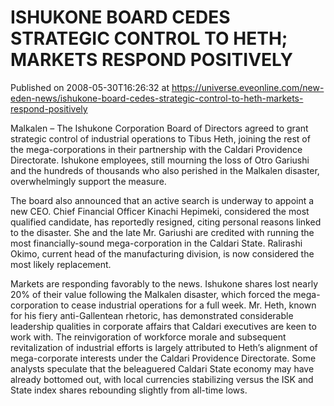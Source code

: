 # ISHUKONE BOARD CEDES STRATEGIC CONTROL TO HETH; MARKETS RESPOND POSITIVELY
Published on 2008-05-30T16:26:32 at https://universe.eveonline.com/new-eden-news/ishukone-board-cedes-strategic-control-to-heth-markets-respond-positively

Malkalen – The Ishukone Corporation Board of Directors agreed to grant strategic control of industrial operations to Tibus Heth, joining the rest of the mega-corporations in their partnership with the Caldari Providence Directorate. Ishukone employees, still mourning the loss of Otro Gariushi and the hundreds of thousands who also perished in the Malkalen disaster, overwhelmingly support the measure. 

The board also announced that an active search is underway to appoint a new CEO. Chief Financial Officer Kinachi Hepimeki, considered the most qualified candidate, has reportedly resigned, citing personal reasons linked to the disaster. She and the late Mr. Gariushi are credited with running the most financially-sound mega-corporation in the Caldari State. Ralirashi Okimo, current head of the manufacturing division, is now considered the most likely replacement. 

Markets are responding favorably to the news. Ishukone shares lost nearly 20% of their value following the Malkalen disaster, which forced the mega-corporation to cease industrial operations for a full week. Mr. Heth, known for his fiery anti-Gallentean rhetoric, has demonstrated considerable leadership qualities in corporate affairs that Caldari executives are keen to work with. The reinvigoration of workforce morale and subsequent revitalization of industrial efforts is largely attributed to Heth’s alignment of mega-corporate interests under the Caldari Providence Directorate. Some analysts speculate that the beleaguered Caldari State economy may have already bottomed out, with local currencies stabilizing versus the ISK and State index shares rebounding slightly from all-time lows.
